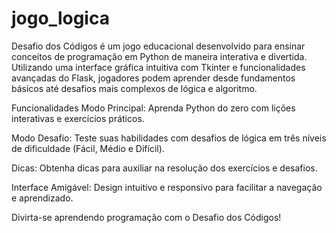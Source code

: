 # jogo_logica
Desafio dos Códigos é um jogo educacional desenvolvido para ensinar conceitos de programação em Python de maneira interativa e divertida. Utilizando uma interface gráfica intuitiva com Tkinter e funcionalidades avançadas do Flask, jogadores podem aprender desde fundamentos básicos até desafios mais complexos de lógica e algoritmo.

Funcionalidades
Modo Principal: Aprenda Python do zero com lições interativas e exercícios práticos.

Modo Desafio: Teste suas habilidades com desafios de lógica em três níveis de dificuldade (Fácil, Médio e Difícil).

Dicas: Obtenha dicas para auxiliar na resolução dos exercícios e desafios.

Interface Amigável: Design intuitivo e responsivo para facilitar a navegação e aprendizado.


Divirta-se aprendendo programação com o Desafio dos Códigos!
